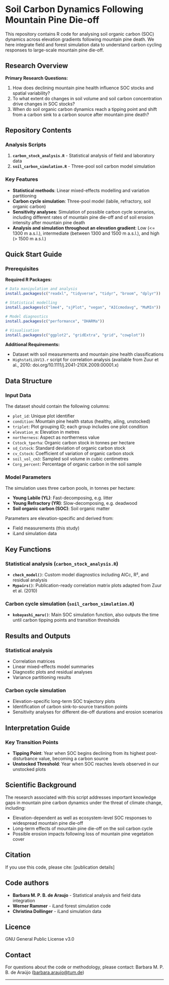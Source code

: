 # Soil Carbon Dynamics Following Mountain Pine Die-off

This repository contains R code for analysing soil organic carbon (SOC) dynamics across elevation gradients following mountain pine death.
We here integrate field and forest simulation data to understand carbon cycling responses to large-scale mountain pine die-off.

## Research Overview

**Primary Research Questions:**
1. How does declining mountain pine health influence SOC stocks and spatial variability?
2. To what extent do changes in soil volume and soil carbon concentration drive changes in SOC stocks?
3. When do soil organic carbon dynamics reach a tipping point and shift from a carbon sink to a carbon source after mountain pine death?

## Repository Contents

### Analysis Scripts

1. **`carbon_stock_analysis.R`** - Statistical analysis of field and laboratory data
2. **`soil_carbon_simulation.R`** - Three-pool soil carbon model simulation

### Key Features

- **Statistical methods**: Linear mixed-effects modelling and variation partitioning
- **Carbon cycle simulation**: Three-pool model (labile, refractory, soil organic carbon)
- **Sensitivity analyses**: Simulation of possible carbon cycle scenarios, including different rates of mountain pine die-off and of soil erosion intensity after mountain pine death
- **Analysis and simulation throughout an elevation gradient**: Low (<= 1300 m a.s.l.), intermediate (between 1300 and 1500 m a.s.l.), and high (> 1500 m a.s.l.)

## Quick Start Guide

### Prerequisites

**Required R Packages:**
```r
# Data manipulation and analysis
install.packages(c("readxl", "tidyverse", "tidyr", "broom", "dplyr"))

# Statistical modelling
install.packages(c("lme4", "sjPlot", "vegan", "AICcmodavg", "MuMIn"))

# Model diagnostics
install.packages(c("performance", "DHARMa"))

# Visualisation
install.packages(c("ggplot2", "gridExtra", "grid", "cowplot"))
```

**Additional Requirements:**
- Dataset with soil measurements and mountain pine health classifications
- `HighstatLibV13.r` script for correlation analysis (available from Zuur et al., 2010: doi.org/10.1111/j.2041-210X.2009.00001.x)

## Data Structure

### Input Data

The dataset should contain the following columns:
- `plot_id`: Unique plot identifier
- `condition`: Mountain pine health status (healthy, ailing, unstocked)
- `triplet`: Plot grouping ID; each group includes one plot condition
- `elevation_m`: Elevation in metres
- `northerness`: Aspect as northerness value
- `Cstock_tperha`: Organic carbon stock in tonnes per hectare
- `sd_Cstock`: Standard deviation of organic carbon stock
- `cv_Cstock`: Coefficient of variation of organic carbon stock
- `soil_vol_cm3`: Sampled soil volume in cubic centimetres
- `Corg_percent`: Percentage of organic carbon in the soil sample

### Model Parameters

The simulation uses three carbon pools, in tonnes per hectare:
- **Young Labile (YL)**: Fast-decomposing, e.g. litter
- **Young Refractory (YR)**: Slow-decomposing, e.g. deadwood  
- **Soil organic carbon (SOC)**: Soil organic matter

Parameters are elevation-specific and derived from:
- Field measurements (this study)
- iLand simulation data

## Key Functions

### Statistical analysis (`carbon_stock_analysis.R`)

- **`check_model()`**: Custom model diagnostics including AICc, R², and residual analysis
- **`Mypairs()`**: Publication-ready correlation matrix plots adapted from Zuur et al. (2010)

### Carbon cycle simulation (`soil_carbon_simulation.R`)

- **`kobayashi_maru()`**: Main SOC simulation function, also outputs the time until carbon tipping points and transition thresholds

## Results and Outputs

### Statistical analysis
- Correlation matrices
- Linear mixed-effects model summaries
- Diagnostic plots and residual analyses
- Variance partitioning results

### Carbon cycle simulation
- Elevation-specific long-term SOC trajectory plots
- Identification of carbon sink-to-source transition points
- Sensitivity analyses for different die-off durations and erosion scenarios

## Interpretation Guide

### Key Transition Points
- **Tipping Point**: Year when SOC begins declining from its highest post-disturbance value, becoming a carbon source
- **Unstocked Threshold**: Year when SOC reaches levels observed in our unstocked plots

## Scientific Background

The research associated with this script addresses important knowledge gaps in mountain pine carbon dynamics under the threat of climate change, including:
- Elevation-dependent as well as ecosystem-level SOC responses to widespread mountain pine die-off
- Long-term effects of mountain pine die-off on the soil carbon cycle
- Possible erosion impacts following loss of mountain pine vegetation cover

## Citation

If you use this code, please cite:
[publication details]

##  Code authors

- **Barbara M. P. B. de Araujo** - Statistical analysis and field data integration
- **Werner Rammer** - iLand forest simulation code
- **Christina Dollinger** - iLand simulation data

## Licence

GNU General Public License v3.0

## Contact

For questions about the code or methodology, please contact:
Barbara M. P. B. de Araújo (barbara.araujo@tum.de)

---
